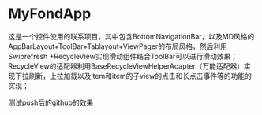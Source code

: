 # MyFondApp
这是一个控件使用的联系项目，其中包含BottomNavigationBar，以及MD风格的AppBarLayout+ToolBar+Tablayout+ViewPager的布局风格，然后利用Swiprefresh
+RecycleView实现滑动组件结合ToolBar可以进行滑动效果；
RecycleView的适配器利用BaseRecycleViewHelperAdapter（万能适配器）实现下拉刷新，上拉加载以及item和item的子view的点击和长点击事件等的功能的实现；

测试push后的github的效果
